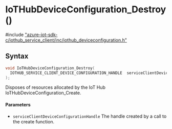 # IoTHubDeviceConfiguration_Destroy()

\#include ["azure-iot-sdk-c/iothub_service_client/inc/iothub_deviceconfiguration.h"](../iot-c-ref-iothub-deviceconfiguration-h.md)  

## Syntax

```C
void IoTHubDeviceConfiguration_Destroy(
  IOTHUB_SERVICE_CLIENT_DEVICE_CONFIGURATION_HANDLE  serviceClientDeviceConfigurationHandle
);

```

Disposes of resources allocated by the IoT Hub IoTHubDeviceConfiguration_Create.

#### Parameters
* `serviceClientDeviceConfigurationHandle` The handle created by a call to the create function.

